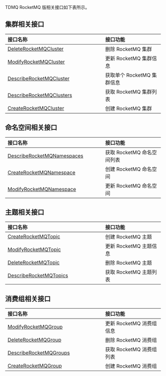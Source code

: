 TDMQ RocketMQ 版相关接口如下表所示。

<style>
table th:nth-of-type(1) {
width: 300px;        
}
</style>

## 集群相关接口

| 接口名称                                                     | 接口功能                 |
| :----------------------------------------------------------- | :----------------------- |
| [DeleteRocketMQCluster](https://intl.cloud.tencent.com/document/api/1110/44106)  | 删除 RocketMQ 集群         |
| [ModifyRocketMQCluster](https://intl.cloud.tencent.com/document/api/1110/44098) | 更新 RocketMQ 集群信息     |
| [DescribeRocketMQCluster](https://intl.cloud.tencent.com/document/api/1110/44103) | 获取单个 RocketMQ 集群信息 |
| [DescribeRocketMQClusters](https://intl.cloud.tencent.com/document/api/1110/44102) | 获取 RocketMQ 集群列表     |
| [CreateRocketMQCluster](https://intl.cloud.tencent.com/document/api/1110/44110) | 创建 RocketMQ 集群         |

## 命名空间相关接口

| 接口名称                                                     | 接口功能                 |
| :----------------------------------------------------------- | :----------------------- |
| [DescribeRocketMQNamespaces](https://intl.cloud.tencent.com/document/api/1110/44100) | 获取 RocketMQ 命名空间列表 |
| [CreateRocketMQNamespace](https://intl.cloud.tencent.com/document/api/1110/44108) | 创建 RocketMQ 命名空间     |
| [ModifyRocketMQNamespace](https://intl.cloud.tencent.com/document/api/1110/44096) | 更新 RocketMQ 命名空间     |

## 主题相关接口

| 接口名称                                                     | 接口功能             |
| :----------------------------------------------------------- | :------------------- |
| [CreateRocketMQTopic](https://intl.cloud.tencent.com/document/api/1110/44107) | 创建 RocketMQ 主题     |
| [ModifyRocketMQTopic](https://intl.cloud.tencent.com/document/api/1110/44095) | 更新 RocketMQ 主题信息 |
| [DeleteRocketMQTopic](https://intl.cloud.tencent.com/document/api/1110/44104) | 删除 RocketMQ 主题     |
| [DescribeRocketMQTopics](https://intl.cloud.tencent.com/document/api/1110/44099) | 获取 RocketMQ 主题列表 |

## 消费组相关接口

| 接口名称                                                     | 接口功能               |
| :----------------------------------------------------------- | :--------------------- |
| [ModifyRocketMQGroup](https://intl.cloud.tencent.com/document/api/1110/44097) | 更新 RocketMQ 消费组信息 |
| [DeleteRocketMQGroup](https://intl.cloud.tencent.com/document/api/1110/44105) | 删除 RocketMQ 消费组     |
| [DescribeRocketMQGroups](https://intl.cloud.tencent.com/document/api/1110/44101) | 获取 RocketMQ 消费组列表 |
| [CreateRocketMQGroup](https://intl.cloud.tencent.com/document/api/1110/44109) | 创建 RocketMQ 消费组     |

